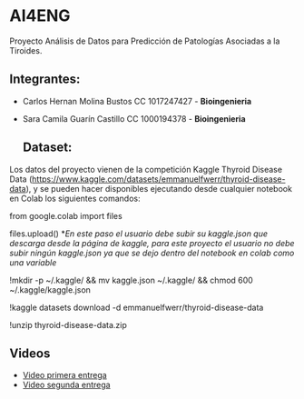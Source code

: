 # AI4ENG

Proyecto Análisis de Datos para Predicción de Patologías Asociadas a la Tiroides.

## Integrantes:

- Carlos Hernan Molina Bustos CC 1017247427 -
  **Bioingenieria**  

- Sara Camila Guarín Castillo CC 1000194378 -
  **Bioingenieria** 
  
  ## Dataset:
  
Los datos del proyecto vienen de la competición Kaggle Thyroid Disease Data (https://www.kaggle.com/datasets/emmanuelfwerr/thyroid-disease-data), y se pueden hacer disponibles ejecutando desde cualquier notebook en Colab los siguientes comandos:

from google.colab import files

files.upload() **En este paso el usuario debe subir su kaggle.json que descarga desde la página de kaggle, para este proyecto el usuario no debe subir ningún kaggle.json ya que se dejo dentro del notebook en colab como una variable*

!mkdir -p ~/.kaggle/ && mv kaggle.json ~/.kaggle/ && chmod 600 ~/.kaggle/kaggle.json

!kaggle datasets download -d emmanuelfwerr/thyroid-disease-data

!unzip thyroid-disease-data.zip

## Videos

- [Video primera entrega](https://youtu.be/comumN-V8gY)
- [Video segunda entrega](https://youtu.be/z8TtEBuJhBQ)
